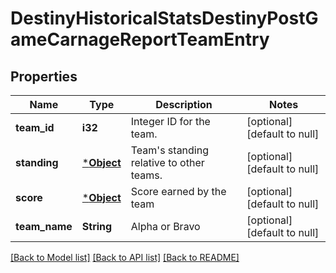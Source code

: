 # DestinyHistoricalStatsDestinyPostGameCarnageReportTeamEntry

## Properties
Name | Type | Description | Notes
------------ | ------------- | ------------- | -------------
**team_id** | **i32** | Integer ID for the team. | [optional] [default to null]
**standing** | [***Object**](Object.md) | Team&#39;s standing relative to other teams. | [optional] [default to null]
**score** | [***Object**](Object.md) | Score earned by the team | [optional] [default to null]
**team_name** | **String** | Alpha or Bravo | [optional] [default to null]

[[Back to Model list]](../README.md#documentation-for-models) [[Back to API list]](../README.md#documentation-for-api-endpoints) [[Back to README]](../README.md)


